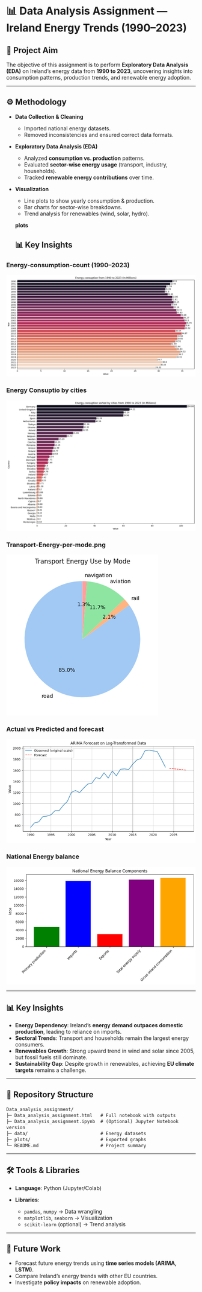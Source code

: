 # 📊 Data Analysis Assignment — Ireland Energy Trends (1990–2023)

## 🎯 Project Aim

The objective of this assignment is to perform **Exploratory Data Analysis (EDA)** on Ireland’s energy data from **1990 to 2023**, uncovering insights into consumption patterns, production trends, and renewable energy adoption.

---

## ⚙️ Methodology

* **Data Collection & Cleaning**

  * Imported national energy datasets.
  * Removed inconsistencies and ensured correct data formats.

* **Exploratory Data Analysis (EDA)**

  * Analyzed **consumption vs. production** patterns.
  * Evaluated **sector-wise energy usage** (transport, industry, households).
  * Tracked **renewable energy contributions** over time.

* **Visualization**

  * Line plots to show yearly consumption & production.
  * Bar charts for sector-wise breakdowns.
  * Trend analysis for renewables (wind, solar, hydro).
 
  **plots**
  ## 📊 Key Insights

### Energy-consumption-count (1990–2023)
![Energy Trends](plots/Energy-consumption-count.png)

### Energy Consuptio by cities
![Sector Usage](plots/Energy-consuptio-by-cities.png)

### Transport-Energy-per-mode.png
![Renewables](plots/Transport-Energy-per-mode.png)

### Actual vs Predicted and forecast
![Forecast](plots/forecast.png)

### National Energy balance
![Eng_bal](plots/nationa-energy-balance.png)


---

## 📊 Key Insights

* **Energy Dependency**: Ireland’s **energy demand outpaces domestic production**, leading to reliance on imports.
* **Sectoral Trends**: Transport and households remain the largest energy consumers.
* **Renewables Growth**: Strong upward trend in wind and solar since 2005, but fossil fuels still dominate.
* **Sustainability Gap**: Despite growth in renewables, achieving **EU climate targets** remains a challenge.

---

## 📂 Repository Structure

```
Data_analysis_assignment/
├─ Data_analysis_assignment.html   # Full notebook with outputs
├─ Data_analysis_assignment.ipynb  # (Optional) Jupyter Notebook version
├─ data/                           # Energy datasets
├─ plots/                          # Exported graphs
└─ README.md                       # Project summary
```

---

## 🛠️ Tools & Libraries

* **Language**: Python (Jupyter/Colab)
* **Libraries**:

  * `pandas`, `numpy` → Data wrangling
  * `matplotlib`, `seaborn` → Visualization
  * `scikit-learn` (optional) → Trend analysis

---

## 🔮 Future Work

* Forecast future energy trends using **time series models (ARIMA, LSTM)**.
* Compare Ireland’s energy trends with other EU countries.
* Investigate **policy impacts** on renewable adoption.
